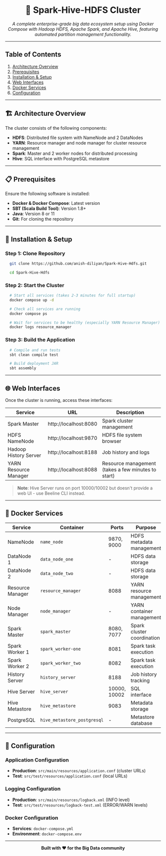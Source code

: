 <div align="center">

# 🚀 Spark-Hive-HDFS Cluster

*A complete enterprise-grade big data ecosystem setup using Docker Compose with Hadoop HDFS, Apache Spark, and Apache Hive, featuring automated partition management functionality.*

---

</div>

## Table of Contents

1. [Architecture Overview](#architecture-overview)
2. [Prerequisites](#prerequisites)
3. [Installation & Setup](#installation--setup)
4. [Web Interfaces](#web-interfaces)
5. [Docker Services](#docker-services)
6. [Configuration](#configuration)

---

## 🏗️ Architecture Overview

The cluster consists of the following components:

- **HDFS**: Distributed file system with NameNode and 2 DataNodes
- **YARN**: Resource manager and node manager for cluster resource management  
- **Spark**: Master and 2 worker nodes for distributed processing
- **Hive**: SQL interface with PostgreSQL metastore

---

## 📋 Prerequisites

Ensure the following software is installed:

- **Docker & Docker Compose**: Latest version
- **SBT (Scala Build Tool)**: Version 1.8+
- **Java**: Version 8 or 11
- **Git**: For cloning the repository

---

## 🚀 Installation & Setup

### Step 1: Clone Repository
```bash
  git clone https://github.com/anish-diliyan/Spark-Hive-Hdfs.git

  cd Spark-Hive-Hdfs
```

### Step 2: Start the Cluster
```bash
  # Start all services (takes 2-3 minutes for full startup)
  docker compose up -d

  # Check all services are running
  docker compose ps

  # Wait for services to be healthy (especially YARN Resource Manager)
  docker logs resource_manager
```

### Step 3: Build the Application
```bash
  # Compile and run tests
  sbt clean compile test

  # Build deployment JAR
  sbt assembly
```
---

## 🌐 Web Interfaces

Once the cluster is running, access these interfaces:

| Service | URL | Description |
|---------|-----|-------------|
| Spark Master | http://localhost:8080 | Spark cluster management |
| HDFS NameNode | http://localhost:9870 | HDFS file system browser |
| Hadoop History Server | http://localhost:8188 | Job history and logs |
| YARN Resource Manager | http://localhost:8088 | Resource management (takes a few minutes to start) |

> **Note**: Hive Server runs on port 10000/10002 but doesn't provide a web UI - use Beeline CLI instead.

---

## 🐳 Docker Services

| Service | Container | Ports | Purpose |
|---------|-----------|-------|---------|
| NameNode | `name_node` | 9870, 9000 | HDFS metadata management |
| DataNode 1 | `data_node_one` | - | HDFS data storage |
| DataNode 2 | `data_node_two` | - | HDFS data storage |
| Resource Manager | `resource_manager` | 8088 | YARN resource management |
| Node Manager | `node_manager` | - | YARN container management |
| Spark Master | `spark_master` | 8080, 7077 | Spark cluster coordination |
| Spark Worker 1 | `spark_worker-one` | 8081 | Spark task execution |
| Spark Worker 2 | `spark_worker_two` | 8082 | Spark task execution |
| History Server | `history_server` | 8188 | Job history tracking |
| Hive Server | `hive_server` | 10000, 10002 | SQL interface |
| Hive Metastore | `hive_metastore` | 9083 | Metadata storage |
| PostgreSQL | `hive_metastore_postgresql` | - | Metastore database |

---

## 🔧 Configuration

### Application Configuration
- **Production**: `src/main/resources/application.conf` (cluster URLs)
- **Test**: `src/test/resources/application.conf` (local URLs)

### Logging Configuration  
- **Production**: `src/main/resources/logback.xml` (INFO level)
- **Test**: `src/test/resources/logback-test.xml` (ERROR/WARN levels)

### Docker Configuration
- **Services**: `docker-compose.yml`
- **Environment**: `docker-compose.env`

---

<div align="center">

**Built with ❤️ for the Big Data community**

</div>